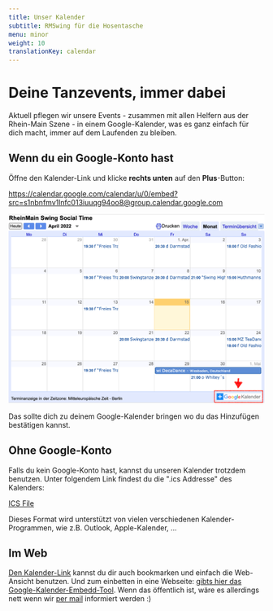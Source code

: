 ```yaml
---
title: Unser Kalender
subtitle: RMSwing für die Hosentasche
menu: minor
weight: 10
translationKey: calendar
---
```

# Deine Tanzevents, immer dabei

Aktuell pflegen wir unsere Events - zusammen mit allen Helfern aus der Rhein-Main Szene - in einem Google-Kalender, was es ganz einfach für dich macht, immer auf dem Laufenden zu bleiben.

## Wenn du ein Google-Konto hast

Öffne den Kalender-Link und klicke **rechts unten** auf den **Plus**-Button:

https://calendar.google.com/calendar/u/0/embed?src=s1nbnfmv1lnfc013iuuqg94oo8@group.calendar.google.com

![Google Embed](google.png)

Das sollte dich zu deinem Google-Kalender bringen wo du das Hinzufügen bestätigen kannst.

## Ohne Google-Konto

Falls du kein Google-Konto hast, kannst du unseren Kalender trotzdem benutzen. Unter folgendem Link findest du die ".ics Addresse" des Kalenders:

[ICS File](https://calendar.google.com/calendar/ical/s1nbnfmv1lnfc013iuuqg94oo8%40group.calendar.google.com/public/basic.ics)

Dieses Format wird unterstützt von vielen verschiedenen Kalender-Programmen, wie z.B. Outlook, Apple-Kalender, ...

## Im Web

[Den Kalender-Link](https://calendar.google.com/calendar/u/0/embed?src=s1nbnfmv1lnfc013iuuqg94oo8@group.calendar.google.com) kannst du dir auch bookmarken und einfach die Web-Ansicht benutzen. Und zum einbetten in eine Webseite: [gibts hier das Google-Kalender-Embedd-Tool](https://calendar.google.com/calendar/u/0/embedhelper?src=s1nbnfmv1lnfc013iuuqg94oo8%40group.calendar.google.com&ctz=Europe%2FBerlin). Wenn das öffentlich ist, wäre es allerdings nett wenn wir [per mail](mailto:hallo@rmswing.de) informiert werden :)